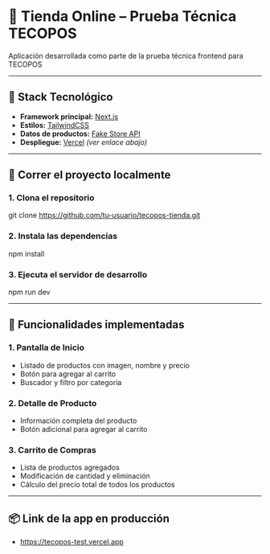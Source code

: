 # 🛒 Tienda Online – Prueba Técnica TECOPOS

Aplicación desarrollada como parte de la prueba técnica frontend para TECOPOS

---

## 🚀 Stack Tecnológico

- **Framework principal:** [Next.js](https://nextjs.org/)
- **Estilos:** [TailwindCSS](https://tailwindcss.com/)
- **Datos de productos:** [Fake Store API](https://fakestoreapi.com/)
- **Despliegue:** [Vercel](https://vercel.com/) _(ver enlace abajo)_

---

## 🧪 Correr el proyecto localmente

### 1. Clona el repositorio
git clone https://github.com/tu-usuario/tecopos-tienda.git

### 2. Instala las dependencias
npm install

### 3. Ejecuta el servidor de desarrollo
npm run dev

---

## 🎯 Funcionalidades implementadas

### 1. Pantalla de Inicio
- Listado de productos con imagen, nombre y precio
- Botón para agregar al carrito
- Buscador y filtro por categoría

### 2. Detalle de Producto
- Información completa del producto
- Botón adicional para agregar al carrito

### 3. Carrito de Compras
- Lista de productos agregados
- Modificación de cantidad y eliminación
- Cálculo del precio total de todos los productos

---

## 📦 Link de la app en producción
- https://tecopos-test.vercel.app
